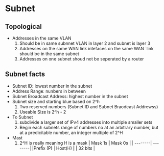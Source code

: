 # Subnet
## Topological
- Addresses in the same VLAN
    1. Should be in same subnnet VLAN in layer 2 and subnet is layer 3
    2. Addresses on the same WAN link intefaces on the same WAN `link should be in the same subnet 
    3. Addresses on one subnet shoud not be seperated by a router

## Subnet facts
- Subnet ID: lowest number in the subnet
- Address Range: nunbers in between
- Subnet Broadcast Address: highest number in the subnet
- Subnet size and starting blue based on 2^h
    1. Two reserved numbers (Subnet ID and Subnet Braodcast Addrewss) 
    2. Useable Size is 2^h - 2
- To Subnet
    1. subdivide a larger set of IPv4 addresses into multiple smaller sets
    2. Begin each subnets range of numbers no at an arbitrary number, but at a predicitable number, an integer multiple of 2^H
- Mast
    1. 2^H is really meaning H is a mask
    | Mask 1s | Mask 0s |
    | --------| --------|
    |Prefix (P) | Host(H) |
    | 32 bits            |


